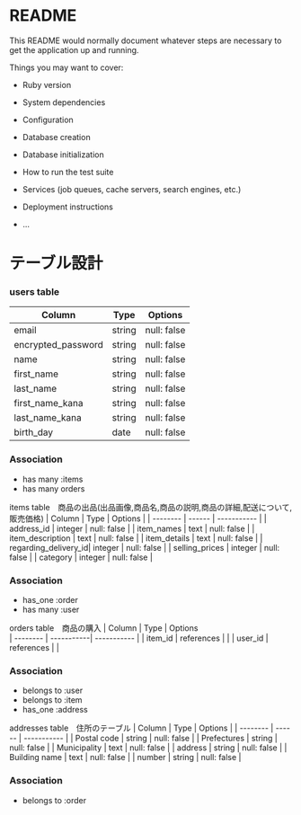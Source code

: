 # README

This README would normally document whatever steps are necessary to get the
application up and running.

Things you may want to cover:

* Ruby version

* System dependencies

* Configuration

* Database creation

* Database initialization

* How to run the test suite

* Services (job queues, cache servers, search engines, etc.)

* Deployment instructions

* ...

# テーブル設計

### users table

| Column              | Type   | Options     |
| --------            | ------ | ----------- |
| email               | string | null: false |
| encrypted_password  | string | null: false |
| name                | string | null: false |
| first_name          | string | null: false |
| last_name           | string | null: false |
| first_name_kana     | string | null: false |
| last_name_kana      | string | null: false |
| birth_day           | date   | null: false |

### Association
- has many :items
- has many orders
  


items table　商品の出品(出品画像,商品名,商品の説明,商品の詳細,配送について,販売価格)
| Column               | Type       | Options     |
| --------             | ------     | ----------- |
| address_id           | integer    | null: false |
| item_names           | text       | null: false |
| item_description     | text       | null: false |
| item_details         | text       | null: false |
| regarding_delivery_id| integer    | null: false |
| selling_prices       | integer    | null: false |
| category             | integer    | null: false |

### Association
- has_one :order
- has many   :user


orders table　商品の購入
| Column    | Type       | Options     
| --------  | -----------| ----------- |
| item_id   | references |             |
| user_id   | references |             |

### Association
- belongs to :user
- belongs to :item
- has_one    :address


addresses table　住所のテーブル
| Column         | Type     | Options     |
| --------       | ------   | ----------- |
| Postal code    | string   | null: false |
| Prefectures    | string   | null: false |
| Municipality   | text     | null: false |
| address        | string   | null: false |
| Building name  | text     | null: false |
| number         | string   | null: false |

### Association

- belongs to :order

